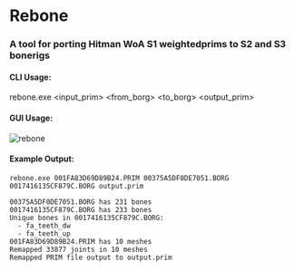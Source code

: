 # Rebone
### A tool for porting Hitman WoA S1 weightedprims to S2 and S3 bonerigs
#### CLI Usage:
rebone.exe <input_prim> <from_borg> <to_borg> <output_prim>
#### GUI Usage:
![rebone](https://github.com/user-attachments/assets/0f237010-b225-45fc-b028-628c31c334f8)
#### Example Output:
```
rebone.exe 001FA83D69D89B24.PRIM 00375A5DF0DE7051.BORG 0017416135CF879C.BORG output.prim

00375A5DF0DE7051.BORG has 231 bones
0017416135CF879C.BORG has 233 bones
Unique bones in 0017416135CF879C.BORG:
  - fa_teeth_dw
  - fa_teeth_up
001FA83D69D89B24.PRIM has 10 meshes
Remapped 33877 joints in 10 meshes
Remapped PRIM file output to output.prim
```
